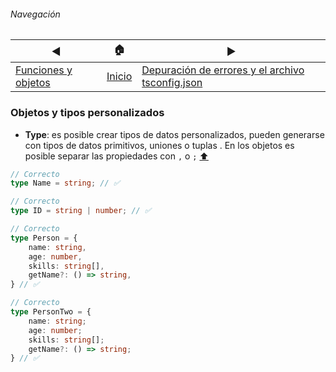 ###### Navegación
| ◀ | 🏠 | ▶︎ |
| - | - | - |
| [Funciones y objetos](./funciones-objetos.md) | [Inicio](./README.md) | [Depuración de errores y el archivo tsconfig.json](./depuracion-tsconfig.md) |

### Objetos y tipos personalizados

- **Type**: es posible crear tipos de datos personalizados, pueden generarse con tipos de datos primitivos, uniones o tuplas . En los objetos es posible separar las propiedades con ```,``` o ```;``` [⬆️](#navegación)
```ts
// Correcto
type Name = string; // ✅

// Correcto
type ID = string | number; // ✅

// Correcto
type Person = {
    name: string,
    age: number,
    skills: string[],
    getName?: () => string,
} // ✅

// Correcto
type PersonTwo = {
    name: string;
    age: number;
    skills: string[];
    getName?: () => string;
} // ✅
```